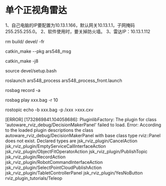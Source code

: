 # **单个正视角雷达**
1、自己电脑的IP要配置为10.13.1.166，默认网关10.13.1.1，子网掩码255.255.255.0。
2、软件使用时，要关掉防火墙。
3、雷达IP：10.13.1.112


rm build/ devel/ -fr

catkin_make --pkg ars548_msg

catkin_make -j8


source devel/setup.bash

roslaunch ars548_process ars548_process_front.launch

rosbag record -a

rosbag play xxx.bag -r 10

rostopic echo -b xxx.bag -p /xxx >xxx.cxv

[ERROR] [1732869841.104058686]: PluginlibFactory: The plugin for class 'autoware_rviz_debug/DecisionMakerPanel' failed to load.  Error: According to the loaded plugin descriptions the class autoware_rviz_debug/DecisionMakerPanel with base class type rviz::Panel does not exist. Declared types are  jsk_rviz_plugin/CancelAction jsk_rviz_plugin/EmptyServiceCallInterfaceAction jsk_rviz_plugin/ObjectFitOperatorAction jsk_rviz_plugin/PublishTopic jsk_rviz_plugin/RecordAction jsk_rviz_plugin/RobotCommandInterfaceAction jsk_rviz_plugin/SelectPointCloudPublishAction jsk_rviz_plugin/TabletControllerPanel jsk_rviz_plugin/YesNoButton rviz_plugin_tutorials/Teleop


